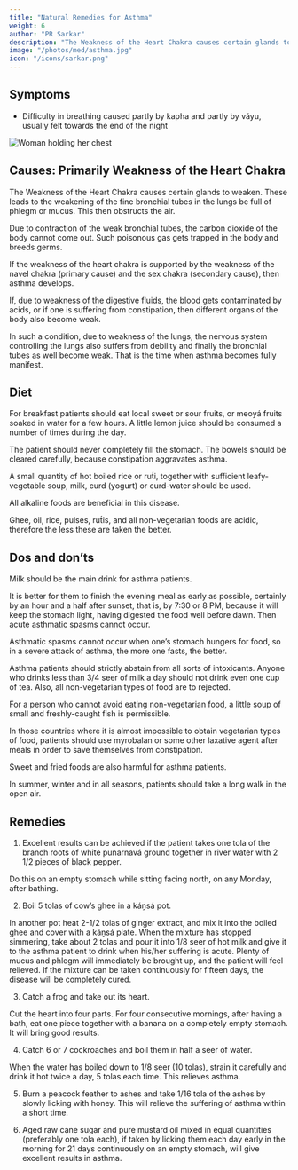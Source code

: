 ```yaml
---
title: "Natural Remedies for Asthma"
weight: 6
author: "PR Sarkar"
description: "The Weakness of the Heart Chakra causes certain glands to weaken. These leads to the weakening of the fine bronchial tubes in the lungs be full of phlegm or mucus. This then obstructs the air"
image: "/photos/med/asthma.jpg"
icon: "/icons/sarkar.png"
---
```



## Symptoms

- Difficulty in breathing caused partly by kapha and partly by váyu, usually felt towards the end of the night

![Woman holding her chest](/photos/med/asthma.jpg)


## Causes: Primarily Weakness of the Heart Chakra

The Weakness of the Heart Chakra causes certain glands to weaken. These leads to the weakening of the fine bronchial tubes in the lungs be full of phlegm or mucus. This then obstructs the air.

Due to contraction of the weak bronchial tubes, the carbon dioxide of the body cannot come out. Such poisonous gas gets trapped in the body and breeds germs.

<!-- The weakening of the glands connected to the Anáhata Cakra cannot alone be responsible for permanent respiratory trouble.  -->

If the weakness of the heart chakra is supported by the weakness of the navel chakra (primary cause) and the sex chakra (secondary cause), then asthma develops.  

If, due to weakness of the digestive fluids, the blood gets contaminated by acids, or if one is suffering from constipation, then different organs of the body also become weak.

In such a condition, due to weakness of the lungs, the nervous system controlling the lungs also suffers from debility and finally the bronchial tubes as well become weak. That is the time when asthma becomes fully manifest.

<!-- Treatment:
Morning – Utkśepa Mudrá, Naokásana, Padahastásana, Matsyendrásana and Váyavii Mudrá. Vyápaka Snána should be taken at morning and noon.
Evening – Sarváuṋgásana, Pashcimottánásana, Yogamudrá, Bhastrikásana and Ud́d́ayana Mudrá. -->


## Diet

For breakfast patients should eat local sweet or sour fruits, or meoyá fruits soaked in water for a few hours. A little lemon juice should be consumed a number of times during the day. 

The patient should never completely fill the stomach. The bowels should be cleared carefully, because constipation aggravates asthma.

A small quantity of hot boiled rice or rut́i, together with sufficient leafy-vegetable soup, milk, curd (yogurt) or curd-water should be used. 

All alkaline foods are beneficial in this disease. 

Ghee, oil, rice, pulses, rut́is, and all non-vegetarian foods are acidic, therefore the less these are taken the better.


## Dos and don’ts

Milk should be the main drink for asthma patients. 

It is better for them to finish the evening meal as early as possible, certainly by an hour and a half after sunset, that is, by 7:30 or 8 PM, because it will keep the stomach light, having digested the food well before dawn. Then acute asthmatic spasms cannot occur. 

Asthmatic spasms cannot occur when one’s stomach hungers for food, so in a severe attack of asthma, the more one fasts, the better.

Asthma patients should strictly abstain from all sorts of intoxicants. Anyone who drinks less than 3/4 seer of milk a day should not drink even one cup of tea. Also, all non-vegetarian types of food are to rejected.

For a person who cannot avoid eating non-vegetarian food, a little soup of small and freshly-caught fish is permissible. 

In those countries where it is almost impossible to obtain vegetarian types of food, patients should use myrobalan or some other laxative agent after meals in order to save themselves from constipation. 

Sweet and fried foods are also harmful for asthma patients. 

In summer, winter and in all seasons, patients should take a long walk in the open air.


## Remedies

1. Excellent results can be achieved if the patient takes one tola of the branch roots of white punarnavá ground together in river water with 2 1/2 pieces of black pepper. 

Do this on an empty stomach while sitting facing north, on any Monday, after bathing.

2. Boil 5 tolas of cow’s ghee in a káṋsá pot.

In another pot heat 2-1/2 tolas of ginger extract, and mix it into the boiled ghee and cover with a káṋsá plate. When the mixture has stopped simmering, take about 2 tolas and pour it into 1/8 seer of hot milk and give it to the asthma patient to drink when his/her suffering is acute. Plenty of mucus and phlegm will immediately be brought up, and the patient will feel relieved. If the mixture can be taken continuously for fifteen days, the disease will be completely cured.

3. Catch a frog and take out its heart.

Cut the heart into four parts. For four consecutive mornings, after having a bath, eat one piece together with a banana on a completely empty stomach. It will bring good results.

4. Catch 6 or 7 cockroaches and boil them in half a seer of water.

When the water has boiled down to 1/8 seer (10 tolas), strain it carefully and drink it hot twice a day, 5 tolas each time. This relieves asthma.

5. Burn a peacock feather to ashes and take 1/16 tola of the ashes by slowly licking with honey. This will relieve the suffering of asthma within a short time.

6. Aged raw cane sugar and pure mustard oil mixed in equal quantities (preferably one tola each), if taken by licking them each day early in the morning for 21 days continuously on an empty stomach, will give excellent results in asthma.
